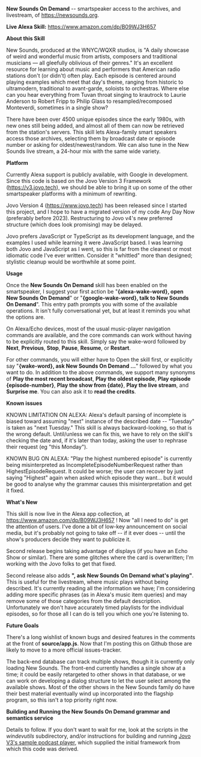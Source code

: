 **New Sounds On Demand** -- smartspeaker access to the archives, and livestream, of https://newsounds.org.

**Live Alexa Skill:** https://www.amazon.com/dp/B09WJ3H657

**About this Skill**

New Sounds, produced at the WNYC/WQXR studios, is "A daily showcase of weird and wonderful music from artists, composers and traditional musicians — all gleefully oblivious of their genres." It's an excellent resource for learning about music and performers that American radio stations don't (or didn't) often play. Each episode is centered around playing examples which meet that day's theme, ranging from historic to ultramodern, traditional to avant-garde, soloists to orchestras. Where else can you hear everything from Tuvan throat singing to krautrock to Laurie Anderson to Robert Fripp to Philip Glass to resampled/recomposed Monteverdi, sometimes in a single show?

There have been over 4500 unique episodes since the early 1980s, with new ones still being added, and almost all of them can now be retrieved from the station's servers. This skill lets Alexa-family smart speakers access those archives, selecting them by broadcast date or episode number or asking for oldest/newest/random. We can also tune in the New Sounds live stream, a 24-hour mix with the same wide variety.

**Platform**

Currently Alexa support is publicly available, with Google in development. Since this code is based on the Jovo Version 3 Framework (https://v3.jovo.tech), we should be able to bring it up on some of the other smartspeaker platforms with a minimum of rewriting.

Jovo Version 4 (https://www.jovo.tech) has been released since I started this project, and I hope to have a migrated version of my code Any Day Now (preferably before 2023). Restructuring to Jovo v4's new preferred structure (which does look promising) may be delayed.

Jovo prefers JavaScript or TypeScript as its development language, and the examples I used while learning it were JavaScript based. I was learning both Jovo and JavaScript as I went, so this is far from the cleanest or most idiomatic code I've ever written. Consider it "whittled" more than designed; stylistic cleanup would be worthwhile at some point.

**Usage**

Once the **New Sounds On Demand** skill has been enabled on the smartspeaker, I suggest your first action be "**{alexa-wake-word}, open New Sounds On Demand**" or "**{google-wake-word}, talk to New Sounds On Demand**". This entry path prompts you with some of the available operations. It isn't fully conversational yet, but at least it reminds you what the options are.

On Alexa/Echo devices, most of the usual music-player navigation commands are available, and the core commands can work without having to be explicitly routed to this skill. Simply say the wake-word followed by **Next**, **Previous**, **Stop**, **Pause**, **Resume**, or **Restart**.

For other commands, you will either have to Open the skill first, or explicitly say "**{wake-word}, ask New Sounds On Demand ...**" followed by what you want to do. In addition to the above commands, we support many synonyms of **Play the most recent broadcast**, **Play the oldest episode**, **Play episode {episode-number}**, **Play the show from {date}**, **Play the live stream**, and **Surprise me**. You can also ask it to **read the credits**. 


**Known issues**

KNOWN LIMITATION ON ALEXA: Alexa's default parsing of incomplete is biased toward assuming "next" instance of the described date -- "Tuesday" is taken as "next Tuesday." This skill is always backward-looking, so that is the wrong default. Until/unless we can fix this, we have to rely on the skill's checking the date and, if it's later than today, asking the user to rephrase their request (eg "this Monday").

KNOWN BUG ON ALEXA: "Play the highest numbered episode" is currently being misinterpreted as IncompleteEpisodeNumberRequest rather than HighestEpisodeRequest. It could be worse; the user can recover by just saying "Highest" again when asked which episode they want... but it would be good to analyse why the grammar causes this misinterpretation and get it fixed.


**What's New**

This skill is now live in the Alexa app collection, at https://www.amazon.com/dp/B09WJ3H657 ! Now "all I need to do" is get the attention of users. I've done a bit of low-key announcement on social media, but it's probably not going to take off -- if it ever does -- until the show's producers decide they want to publicize it.

Second release begins taking advantage of displays (if you have an Echo Show or similar). There are some glitches where the card is overwritten; I'm working with the Jovo folks to get that fixed.

Second release also adds **"<wakeword>, ask New Sounds On Demand what's playing"**. This is useful for the livestream, where music plays without being described. It's currently reading all the information we have; I'm considering adding more specific phrases (as in Alexa's music item queries) and may remove some of those categories from the default description. Unfortunately we don't have accurately timed playlists for the individual episodes, so for those all I can do is tell you which one you're listening to.


**Future Goals**

There's a long wishlist of known bugs and desired features in the comments at the front of **source/app.js**. Now that I'm posting this on Github those are likely to move to a more official issues-tracker.

The back-end database can track multiple shows, though it is currently only loading New Sounds. The front-end currently handles a single show at a time; it could be easily retargeted to other shows in that database, or we can work on developing a dialog structure to let the user select among the available shows. Most of the other shows in the New Sounds family do have their best material eventually wind up incorporated into the flagship program, so this isn't a top priority right now.


**Building and Running the New Sounds On Demand grammar and semantics service**

Details to follow. If you don't want to wait for me, look at the scripts in the *windevutils* subdirectory, and/or instructions for building and running [Jovo V3's sample podcast player](https://www.jovo.tech/courses/project-3-podcast-player), which supplied the initial framework from which this code was derived.
